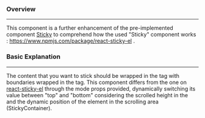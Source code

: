 ### Overview
---
This component is a further enhancement of the pre-implemented component [Sticky](https://www.npmjs.com/package/react-sticky-el) to comprehend how the used "Sticky" component works : https://www.npmjs.com/package/react-sticky-el .

### Basic Explanation
---
The content that you want to stick should be wrapped in the <DynamicSticky /> tag with boundaries wrapped in the <StickyContainer /> tag.
This component differs from the one on [react-sticky-el](https://www.npmjs.com/package/react-sticky-el) through the mode props provided, dynamically switching its value between "top" and "bottom" considering the scrolled height in the <StickyContainer />and the dynamic position of the element in the scrolling area (StickyContainer).
